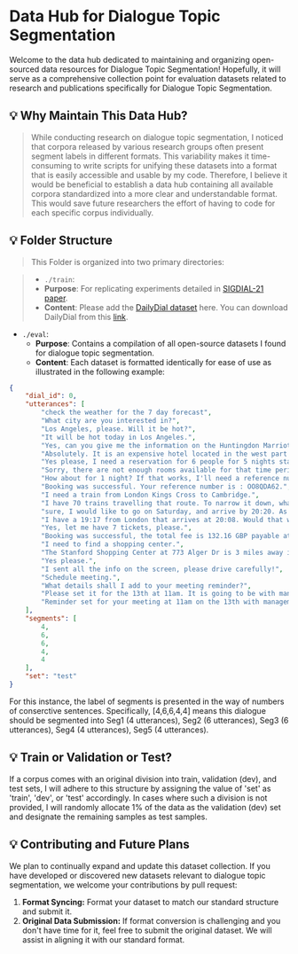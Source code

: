 # Data Hub for Dialogue Topic Segmentation
Welcome to the data hub dedicated to maintaining and organizing open-sourced data resources for Dialogue Topic Segmentation! Hopefully, it will serve as a comprehensive collection point for evaluation datasets related to research and publications specifically for Dialogue Topic Segmentation.


## 💡 Why Maintain This Data Hub?
> While conducting research on dialogue topic segmentation, I noticed that corpora released by various research groups often present segment labels in different formats. This variability makes it time-consuming to write scripts for unifying these datasets into a format that is easily accessible and usable by my code. Therefore, I believe it would be beneficial to establish a data hub containing all available corpora standardized into a more clear and understandable format. This would save future researchers the effort of having to code for each specific corpus individually.


## 💡 Folder Structure
> This Folder is organized into two primary directories:

> - `./train`:
>  - **Purpose**: For replicating experiments detailed in [SIGDIAL-21 paper](https://www.lz-xing.com/assets/publications/2021_sigdial/paper.pdf).
>  - **Content**: Please add the [DailyDial dataset](https://arxiv.org/abs/1710.03957) here. You can download DailyDial from this [link](http://yanran.li/dailydialog).

- `./eval`:
  - **Purpose**: Contains a compilation of all open-source datasets I found for dialogue topic segmentation.
  - **Content**: Each dataset is formatted identically for ease of use as illustrated in the following example:

```json
{
    "dial_id": 0,
    "utterances": [
        "check the weather for the 7 day forecast",
        "What city are you interested in?",
        "Los Angeles, please. Will it be hot?",
        "It will be hot today in Los Angeles.",
        "Yes, can you give me the information on the Huntingdon Marriott Hotel?",
        "Absolutely. It is an expensive hotel located in the west part of town. It has 4 starts and includes free wifi and parking. Would you like help booking a room?",
        "Yes please, I need a reservation for 6 people for 5 nights starting on Saturday.",
        "Sorry, there are not enough rooms available for that time period. Perhaps a different day or a shorter stay might yield better results.",
        "How about for 1 night? If that works, I'll need a reference number of course.",
        "Booking was successful. Your reference number is : OO8QDA62.",
        "I need a train from London Kings Cross to Cambridge.",
        "I have 70 trains travelling that route. To narrow it down, what day would you like to leave and what time would you like to depart/arrive?",
        "sure, I would like to go on Saturday, and arrive by 20:20. As close to that time as I can arrive.",
        "I have a 19:17 from London that arrives at 20:08. Would that work for you?",
        "Yes, let me have 7 tickets, please.",
        "Booking was successful, the total fee is 132.16 GBP payable at the station. Reference number is : QMD5P3EG. Is there anything else I can help you with?",
        "I need to find a shopping center.",
        "The Stanford Shopping Center at 773 Alger Dr is 3 miles away in no traffic. Would you like directions there?",
        "Yes please.",
        "I sent all the info on the screen, please drive carefully!",
        "Schedule meeting.",
        "What details shall I add to your meeting reminder?",
        "Please set it for the 13th at 11am. It is going to be with management and to discuss our company picnic. Thank you.",
        "Reminder set for your meeting at 11am on the 13th with management to discuss your company picnic. Is there anything else?"
    ],
    "segments": [
        4,
        6,
        6,
        4,
        4
    ],
    "set": "test"
}
```
For this instance, the label of segments is presented in the way of numbers of conserctive sentences. Specifically, [4,6,6,4,4] means this dialogue should be segmented into Seg1 (4 utterances), Seg2 (6 utterances), Seg3 (6 utterances), Seg4 (4 utterances), Seg5 (4 utterances).


## 💡 Train or Validation or Test?
If a corpus comes with an original division into train, validation (dev), and test sets, I will adhere to this structure by assigning the value of 'set' as 'train', 'dev', or 'test' accordingly. In cases where such a division is not provided, I will randomly allocate 1% of the data as the validation (dev) set and designate the remaining samples as test samples.


## 💡 Contributing and Future Plans
We plan to continually expand and update this dataset collection. If you have developed or discovered new datasets relevant to dialogue topic segmentation, we welcome your contributions by pull request:
1. **Format Syncing:** Format your dataset to match our standard structure and submit it.
2. **Original Data Submission:** If format conversion is challenging and you don't have time for it, feel free to submit the original dataset. We will assist in aligning it with our standard format.
